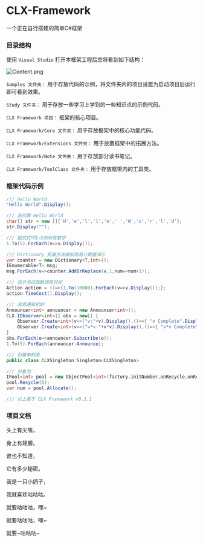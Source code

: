 # CLX-Framework

一个正在自行搭建的简单C#框架

### 目录结构

使用 `Visual Studio` 打开本框架工程后您将看到如下结构：

![Content.png](https://github.com/CatLiuXin/Pics/blob/master/CLX%20Framework/ReadMe/Content.png?raw=true)



`Samples 文件夹：` 用于存放代码的示例，将文件夹内的项目设置为启动项目后运行即可看到效果。  

`Study 文件夹：` 用于存放一些学习上学到的一些知识点的示例代码。  

`CLX Framework 项目：` 框架的核心项目。  

`CLX Framework/Core 文件夹：` 用于存放框架中的核心功能代码。  

`CLX Framework/Extensions 文件夹：` 用于放置框架中的拓展方法。  

`CLX Framework/Note 文件夹：` 用于存放部分读书笔记。  

`CLX Framework/ToolClass 文件夹：` 用于存放框架内的工具类。  

### 框架代码示例

```csharp
/// Hello World
"Hello World".Display();

/// 迭代器 Hello World
char[] str = new []{'H','e','l','l','o',' ','W','o','r','l','d'};
str.Display("");

/// 链式打印1~5的所有数字
1.To(5).ForEach(v=>v.Display());

/// Dictionary 拓展方法模拟简易计数器演示
var counter = new Dictionary<T,int>();
IEnumerable<T> msg;
msg.ForEach(v=>counter.AddOrReplace(v,1,num=>num+1));

/// 显示测试函数调用时间
Action action = ()=>{1.To(10000).ForEach(v=>v.Display());};
action.TimeCost().Display();

/// 消息通知机制
Announcer<int> announcer = new Announcer<int>();
CLX.IObserver<int>[] obs = new[] {
    Observer.Create<int>(v=>("v:"+v).Display(),()=>{ "v Complete".Display(); }),
    Observer.Create<int>(v=>("v*v:"+v*v).Display(),()=>{ "v*v Complete".Display(); })
}
obs.ForEach(o=>announcer.Subscribe(o));
1.To(5).ForEach(announcer.Announce);

/// 创建单例类
public class CLXSingleton:Singleton<CLXSingleton>

/// 对象池
IPool<int> pool = new ObjectPool<int>(factory,initNumber,onRecycle,onReset);
pool.Recycle(6);
var num = pool.Allocate();

/// 以上基于 CLX Framework v0.1.1
```



### 项目文档

头上有尖嘴，

身上有翅膀。

谁也不知道，

它有多少秘密。

我是一只小鸽子，

我就喜欢咕咕咕。

就要咕咕咕，嘿~

就要咕咕咕，嘿~

就要~咕咕咕~
